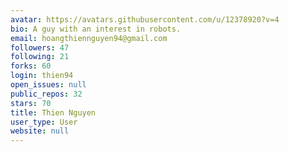 ```yaml
---
avatar: https://avatars.githubusercontent.com/u/12378920?v=4
bio: A guy with an interest in robots.
email: hoangthiennguyen94@gmail.com
followers: 47
following: 21
forks: 60
login: thien94
open_issues: null
public_repos: 32
stars: 70
title: Thien Nguyen
user_type: User
website: null
---
```

